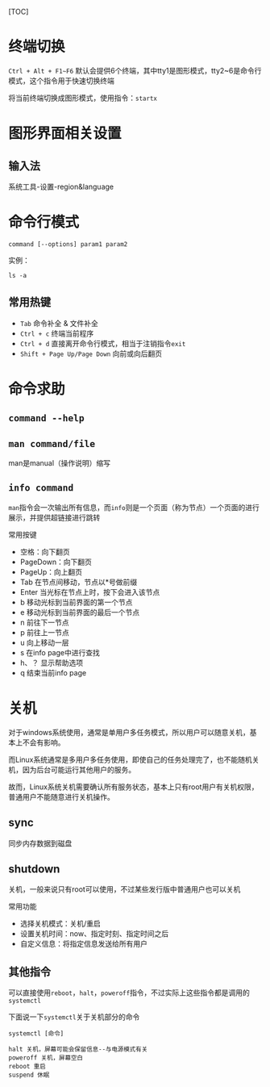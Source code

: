 [TOC]

# 终端切换
`Ctrl + Alt + F1~F6` 默认会提供6个终端，其中tty1是图形模式，tty2~6是命令行模式，这个指令用于快速切换终端

将当前终端切换成图形模式，使用指令：`startx`

# 图形界面相关设置
## 输入法
系统工具-设置-region&language

# 命令行模式
```
command [--options] param1 param2
```

实例：
```
ls -a
```

## 常用热键
- `Tab` 命令补全 & 文件补全
- `Ctrl + c` 终端当前程序
- `Ctrl + d` 直接离开命令行模式，相当于注销指令`exit`
- `Shift + Page Up/Page Down` 向前或向后翻页

# 命令求助
## `command --help`

## `man command/file`
man是manual（操作说明）缩写

## `info command`
`man`指令会一次输出所有信息，而`info`则是一个页面（称为节点）一个页面的进行展示，并提供超链接进行跳转

常用按键
- 空格：向下翻页
- PageDown：向下翻页
- PageUp：向上翻页
- Tab 在节点间移动，节点以*号做前缀
- Enter 当光标在节点上时，按下会进入该节点
- b 移动光标到当前界面的第一个节点
- e 移动光标到当前界面的最后一个节点
- n 前往下一节点
- p 前往上一节点
- u 向上移动一层
- s 在info page中进行查找
- h、？ 显示帮助选项
- q 结束当前info page

# 关机
对于windows系统使用，通常是单用户多任务模式，所以用户可以随意关机，基本上不会有影响。

而Linux系统通常是多用户多任务使用，即使自己的任务处理完了，也不能随机关机，因为后台可能运行其他用户的服务。

故而，Linux系统关机需要确认所有服务状态，基本上只有root用户有关机权限，普通用户不能随意进行关机操作。

## sync
同步内存数据到磁盘

## shutdown
关机，一般来说只有root可以使用，不过某些发行版中普通用户也可以关机

常用功能
- 选择关机模式：关机/重启
- 设置关机时间：now、指定时刻、指定时间之后
- 自定义信息：将指定信息发送给所有用户

## 其他指令
可以直接使用`reboot`，`halt`，`poweroff`指令，不过实际上这些指令都是调用的`systemctl`

下面说一下`systemctl`关于关机部分的命令
```
systemctl [命令]

halt 关机，屏幕可能会保留信息--与电源模式有关
poweroff 关机，屏幕空白
reboot 重启
suspend 休眠
```
